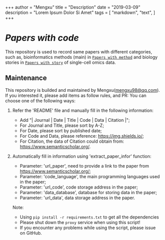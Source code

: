 +++
author = "Mengxu"
title = "Description"
date = "2019-03-09"
description = "Lorem Ipsum Dolor Si Amet"
tags = [
    "markdown",
    "text",
]
+++

# *Papers with code*
This repository is used to record same papers with different categories, such as, bioinformatics methods (main) in [`Papers with method`](/papers/papers-with-method.md) and biology stories in [`Papers with story`](/papers/papers-with-story.md) of single-cell omics data.
<!--more-->

## Maintenance
This repository is builded and maintained by Mengxu(mengxu98@qq.com).
If you interested it, please add items as follow rules, and PR:
You can choose one of the following ways:
1) Refer the 'README' file and manually fill in the following information:
    - Add "| Journal | Date | Title | Code | Data | Citation |";
    - For Journal and Title, please sort by A-Z;
    - For Date, please sort by published date;
    - For Code and Data, please reference: https://img.shields.io/;
    - For Citation, the data of Citation could obtain from: https://www.semanticscholar.org/.

2) Automatically fill in information using 'extract_paper_infor' function:
    - Parameter: 'url_paper', need to provide a link to the paper from https://www.semanticscholar.org/;
    - Parameter: 'code_language', the main programming languages used in the paper;
    - Parameter: 'url_code', code storage address in the paper;
    - Parameter: 'data_database', database for storing data in the paper;
    - Parameter: 'url_data', data storage address in the paper.

    Note:
    - Using ```pip install -r requirements.txt``` to get all the dependencies
    - Please shut down the `proxy` service when using this script!
    - If you encounter any problems while using the script, please issue on GitHub.

